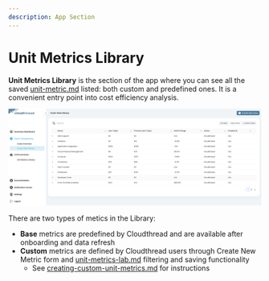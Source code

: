 ```yaml
---
description: App Section
---
```


# Unit Metrics Library

**Unit Metrics Library** is the section of the app where you can see all the saved [unit-metric.md](key-concepts/unit-metric.md "mention") listed: both custom and predefined ones. It is a convenient entry point into cost efficiency analysis.

![Unit Metrics Library](../../.gitbook/assets/cost-view-library-1.png)

There are two types of metics in the Library:

* **Base** metrics are predefined by Cloudthread and are available after onboarding and data refresh
* **Custom** metrics are defined by Cloudthread users through Create New Metric form and [unit-metrics-lab.md](unit-metrics-lab.md "mention") filtering and saving functionality
  * See [creating-custom-unit-metrics.md](../../guides/monitoring-cloud-costs/creating-custom-unit-metrics.md "mention") for instructions
